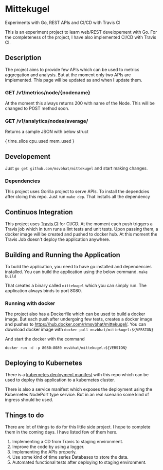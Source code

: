 # Mittekugel

Experiments with Go, REST APIs and CI/CD with Travis CI


This is an experiment project to learn web/REST developement with Go. For
the completeness of the project, I have also implemented CI/CD with Travis CI.

## Description

The project aims to provide few APIs which can be used to metrics aggregation
and analysis. But at the moment only two APIs are implemented. This page will
be updated as and when I update them.

### GET /v1/metrics/node/{nodename}

At the moment this always returns 200 with name of the Node. This will be changed
to POST method soon.

### GET /v1/analytics/nodes/average/

Returns a sample JSON with below struct

{
    time_slice
    cpu_used
    mem_used
}

## Developement

Just `go get github.com/msvbhat/mittekugel` and start making changes.

### Dependencies

This project uses Gorilla project to serve APIs. To install the dependcies
after cloing this repo. Just run `make dep`. That installs all the dependency

## Continuos Integration

This project uses [Travis CI](https://travis-ci.org/msvbhat/mittekugel) for
CI/CD. At the moment each push triggers a Travis job which in turn runs a
lint tests and unit tests. Upon passing them, a docker image will be created
and pushed to docker hub. At this moment the Travis Job doesn't deploy the
application anywhere.

## Building and Running the Application

To build the application, you need to have go installed and dependencies
installed. You can build the application using the below command.
`make build`

That creates a binary called `mittekugel` which you can simply run. The
application always binds to port 8080.

### Running with docker

The project also has a Dockerfile which can be used to build a docker image.
But each push after undergoing few tests, creates a docker image and pushes
to https://hub.docker.com/r/msvbhat/mittekugel/. You can download docker image
with `docker pull msvbhat/mittekugel:${VERSION}`

And start the docker with the command

`docker run -d -p 8080:8080 msvbhat/mittekugel:${VERSION}`

## Deploying to Kubernetes

There is a [kubernetes deployment manifest](./deploy/k8s-deployment.yaml) with
this repo which can be used to deploy this application to a kubernetes cluster.

There is also a service manifest which exposes the deployment using the Kubernetes
NodePort type service. But in an real scenario some kind of ingress should
be used.

## Things to do

There are lot of things to do for this little side project. I hope to complete them
in the coming days. I have listed few of them here.

1. Implementing a CD from Travis to staging environment.
1. Improve the code by using a logger.
1. Implementing the APIs properly.
1. Use some kind of time series Databases to store the data.
1. Automated functional tests after deploying to staging environment.
